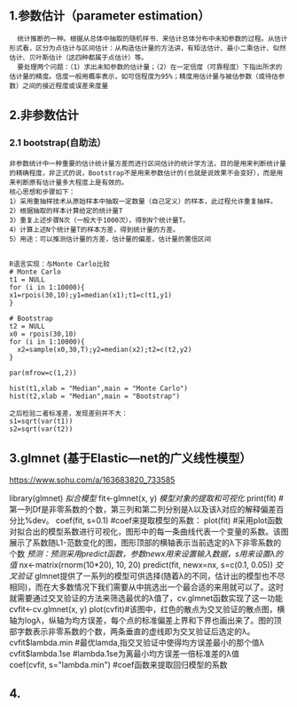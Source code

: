 ## 1.参数估计（parameter estimation）
    
      统计推断的一种。根据从总体中抽取的随机样书．来估计总体分布中未知参数的过程。从估计形式看，区分为点估计与区间估计：从构造估计量的方法讲，有矩法估计、最小二乘估计、似然估计、贝叶斯估计（这四种都属于点估计）等。
      要处理两个问题：（1）求出未知参数的估计量；（2）在一定信度（可靠程度）下指出所求的估计量的精度。信度一般用概率表示，如可信程度为95%；精度用估计量与被估参数（或待估参数）之间的接近程度或误差来度量
      
## 2.非参数估计

### 2.1 bootstrap(自助法）
    非参数统计中一种重要的估计统计量方差而进行区间估计的统计学方法，目的是用来判断统计量的精确程度，非正式的说，Bootstrap不是用来参数估计的(也就是说效果不会变好），而是用来判断原有估计量多大程度上是有效的。   
    核心思想和步骤如下：
    1）采用重抽样技术从原始样本中抽取一定数量（自己定义）的样本，此过程允许重复抽样。
    2）根据抽取的样本计算给定的统计量T
    3）重复上述步骤N次（一般大于1000次），得到N个统计量T。
    4）计算上述N个统计量T的样本方差，得到统计量的方差。
    5）用途：可以推测估计量的方差，估计量的偏差，估计量的置信区间
    
    
    R语言实现：与Monte Carlo比较
    # Monte Carlo
    t1 = NULL
    for (i in 1:10000){
    x1=rpois(30,10);y1=median(x1);t1=c(t1,y1)
    }
 
    # Bootstrap
    t2 = NULL
    x0 = rpois(30,10)
    for (i in 1:10000){
      x2=sample(x0,30,T);y2=median(x2);t2=c(t2,y2)
    }
 
    par(mfrow=c(1,2))
 
    hist(t1,xlab = "Median",main = "Monte Carlo")
    hist(t2,xlab = "Median",main = "Bootstrap")
    
    之后检验二者标准差，发现差别并不大：
    s1=sqrt(var(t1))
    s2=sqrt(var(t2))

## 3.glmnet (基于Elastic—net的广义线性模型）
   https://www.sohu.com/a/163683820_733585
   
   library(glmnet)
   *拟合模型*
   fit<-glmnet(x, y)
   *模型对象的提取和可视化*
   print(fit) #第一列Df是非零系数的个数，第三列和第二列分别是λ以及该λ对应的解释偏差百分比%dev。
   coef(fit, s=0.1) #coef来提取模型的系数：
   plot(fit) #采用plot函数对拟合出的模型系数进行可视化，图形中的每一条曲线代表一个变量的系数。该图展示了系数随L1-范数变化的图，图形顶部的横轴表示当前选定的λ下非零系数的个数
   *预测：预测采用predict函数，参数newx用来设置输入数据，s用来设置λ的值*
   nx<-matrix(rnorm(10*20), 10, 20)
   predict(fit, newx=nx, s=c(0.1, 0.05))
   *交叉验证*
   glmnet提供了一系列的模型可供选择(随着λ的不同，估计出的模型也不尽相同)，而在大多数情况下我们需要从中挑选出一个最合适的来用就可以了。这时就需要通过交叉验证的方法来筛选最优的λ值了，cv.glmnet函数实现了这一功能
   cvfit<-cv.glmnet(x, y)
   plot(cvfit)#该图中，红色的散点为交叉验证的散点图，横轴为logλ，纵轴为均方误差，每个点的标准偏差上界和下界也画出来了。图的顶部字数表示非零系数的个数，两条垂直的虚线即为交叉验证后选定的λ。
   cvfit$lambda.min #最优lamda,指交叉验证中使得均方误差最小的那个值λ
   cvfit$lambda.1se #lambda.1se为离最小均方误差一倍标准差的λ值  
   coef(cvfit, s="lambda.min") #coef函数来提取回归模型的系数
   

   


## 4.
